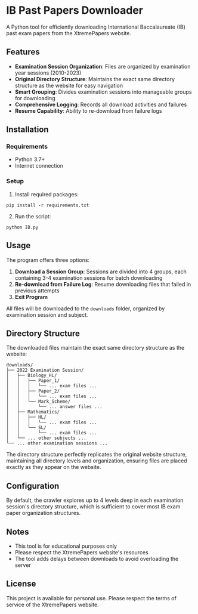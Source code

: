 # IB Past Papers Downloader

A Python tool for efficiently downloading International Baccalaureate (IB) past exam papers from the XtremePapers website.

## Features

- **Examination Session Organization**: Files are organized by examination year sessions (2010-2023)
- **Original Directory Structure**: Maintains the exact same directory structure as the website for easy navigation
- **Smart Grouping**: Divides examination sessions into manageable groups for downloading
- **Comprehensive Logging**: Records all download activities and failures
- **Resume Capability**: Ability to re-download from failure logs

## Installation

### Requirements

- Python 3.7+
- Internet connection

### Setup

1. Install required packages:
```
pip install -r requirements.txt
```

2. Run the script:
```
python IB.py
```

## Usage

The program offers three options:

1. **Download a Session Group**: Sessions are divided into 4 groups, each containing 3-4 examination sessions for batch downloading
2. **Re-download from Failure Log**: Resume downloading files that failed in previous attempts
3. **Exit Program**

All files will be downloaded to the `downloads` folder, organized by examination session and subject.

## Directory Structure

The downloaded files maintain the exact same directory structure as the website:

```
downloads/
├── 2022 Examination Session/
│   ├── Biology_HL/
│   │   ├── Paper_1/
│   │   │   └── ... exam files ...
│   │   ├── Paper_2/
│   │   │   └── ... exam files ...
│   │   └── Mark_Scheme/
│   │       └── ... answer files ...
│   ├── Mathematics/
│   │   ├── HL/
│   │   │   └── ... exam files ...
│   │   └── SL/
│   │       └── ... exam files ...
│   └── ... other subjects ...
└── ... other examination sessions ...
```

The directory structure perfectly replicates the original website structure, maintaining all directory levels and organization, ensuring files are placed exactly as they appear on the website.

## Configuration

By default, the crawler explores up to 4 levels deep in each examination session's directory structure, which is sufficient to cover most IB exam paper organization structures.

## Notes

- This tool is for educational purposes only
- Please respect the XtremePapers website's resources
- The tool adds delays between downloads to avoid overloading the server

## License

This project is available for personal use. Please respect the terms of service of the XtremePapers website. 